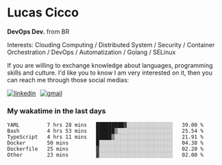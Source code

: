 # Lucas Cicco

**DevOps Dev.** from BR

Interests: Clouding Computing / Distributed System / Security / Container Orchestration / DevOps / Automatization / Golang / SELinux

If you are willing to exchange knowledge about languages, programming skills and culture. I'd like you to know I am very interested on it, then you can reach me through those social medias:

<div style="display: flex; align-items: center; gap: 10px;">
  <a href="https://www.linkedin.com/in/lucas-vitor-de-cicco" target="_blank">
    <img
      src="https://img.shields.io/badge/-LinkedIn-%230077B5?style=for-the-badge&logo=linkedin&logoColor=white"
      alt="linkedin"
      target="_blank" 
    />
  </a>
  <a href="mailto:lucasvitorx1@gmail.com">
      <img
        src="https://img.shields.io/badge/-Gmail-%23333?style=for-the-badge&logo=gmail&logoColor=white"
        alt="gmail"
        target="_blank"
      />
  </a>
</div>

### My wakatime in the last days

<!--START_SECTION:waka-->

```text
YAML         7 hrs 28 mins   █████████▓░░░░░░░░░░░░░░░   39.00 %
Bash         4 hrs 53 mins   ██████▒░░░░░░░░░░░░░░░░░░   25.54 %
TypeScript   4 hrs 11 mins   █████▒░░░░░░░░░░░░░░░░░░░   21.91 %
Docker       50 mins         █░░░░░░░░░░░░░░░░░░░░░░░░   04.38 %
Dockerfile   25 mins         ▓░░░░░░░░░░░░░░░░░░░░░░░░   02.20 %
Other        23 mins         ▓░░░░░░░░░░░░░░░░░░░░░░░░   02.00 %
```

<!--END_SECTION:waka-->
